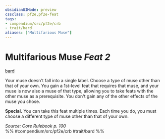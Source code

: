```yaml
---
obsidianUIMode: preview
cssclass: pf2e,pf2e-feat
tags:
- compendium/src/pf2e/crb
- trait/bard
aliases: ["Multifarious Muse"]
---
```

# Multifarious Muse  *Feat 2*  
[bard](rules/traits/bard.md)  


Your muse doesn't fall into a single label. Choose a type of muse other than that of your own. You gain a 1st-level feat that requires that muse, and your muse is now also a muse of that type, allowing you to take feats with the other muse as a prerequisite. You don't gain any of the other effects of the muse you chose.

**Special.** You can take this feat multiple times. Each time you do, you must choose a different type of muse other than that of your own.

*Source: Core Rulebook p. 100*  
%% #compendium/src/pf2e/crb #trait/bard %%
